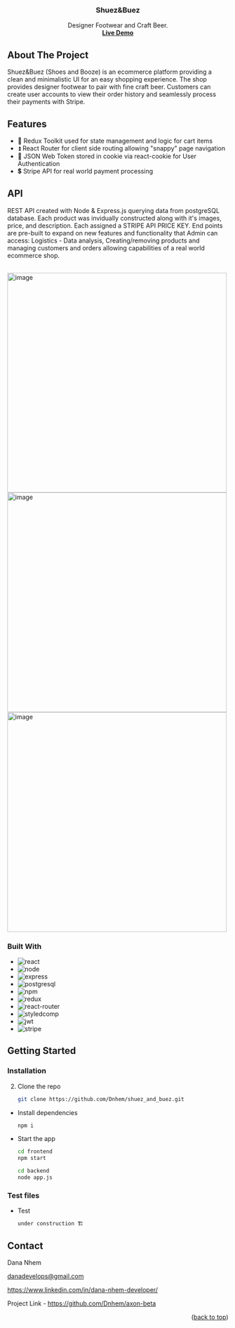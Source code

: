 <a name="readme-top"></a>


<!-- PROJECT LOGO -->
<br />
<div align="center">
  <a href="https://github.com/github_username/repo_name"></a>

<h3 align="center">Shuez&Buez</h3>

  <p align="center">
    Designer Footwear and Craft Beer.
    <br />
    <a href="#"><strong>Live Demo</strong></a>
</div>


<!-- ABOUT THE PROJECT -->
## About The Project
Shuez&Buez (Shoes and Booze) is an ecommerce platform providing a clean and minimalistic UI for an easy shopping experience. 
The shop provides designer footwear to pair with fine craft beer. Customers can create user accounts to view their order history 
and seamlessly process their payments with Stripe. 
<br/>

## Features
* 🛒 Redux Toolkit used for state management and logic for cart items
* ⏫ React Router for client side routing allowing "snappy" page navigation
* 🍪 JSON Web Token stored in cookie via react-cookie for User Authentication
* 💲 Stripe API for real world payment processing



## API
REST API created with Node & Express.js querying data from postgreSQL database.
Each product was invidually constructed along with it's images, price, and description. 
Each assigned a STRIPE API PRICE KEY. End points are pre-built to expand on new features
and functionality that Admin can access: 
Logistics - Data analysis, Creating/removing products and managing customers and orders 
allowing capabilities of a real world ecommerce shop.

<br/>
<img width="500" alt="image" src="https://user-images.githubusercontent.com/64617718/204128279-21f24fd1-548d-4fdd-90e1-5802521c2ef5.png">
<img width="500" alt="image" src="https://user-images.githubusercontent.com/64617718/204127841-3450d679-45c1-4594-8b4b-300584c3b181.png">
<img width="500" alt="image" src="https://user-images.githubusercontent.com/64617718/204128264-b1b735f6-d9d8-44a9-a496-607340195970.png">


### Built With
* <img src="https://img.shields.io/badge/React-20232A?style=for-the-badge&logo=react&logoColor=61DAFB" alt="react"/>
* <img src="https://img.shields.io/badge/Node.js-339933?style=for-the-badge&logo=nodedotjs&logoColor=white" alt="node"/>
* <img src="https://img.shields.io/badge/Express.js-000000?style=for-the-badge&logo=express&logoColor=white" alt="express"/>
* <img src="https://img.shields.io/badge/PostgreSQL-316192?style=for-the-badge&logo=postgresql&logoColor=white" alt="postgresql"/>
* <img src="https://img.shields.io/badge/npm-CB3837?style=for-the-badge&logo=npm&logoColor=white" alt="npm"/>
* <img src="https://img.shields.io/badge/Redux-593D88?style=for-the-badge&logo=redux&logoColor=white" alt="redux"/>
* <img src="https://img.shields.io/badge/React_Router-CA4245?style=for-the-badge&logo=react-router&logoColor=white" alt="react-router"/>
* <img src="https://img.shields.io/badge/styled--components-DB7093?style=for-the-badge&logo=styled-components&logoColor=white" alt="styledcomp"/>
* <img src="https://img.shields.io/badge/JWT-000000?style=for-the-badge&logo=JSON%20web%20tokens&logoColor=white" alt="jwt"/>
* <img src="https://img.shields.io/badge/Stripe-626CD9?style=for-the-badge&logo=Stripe&logoColor=white" alt="stripe"/>


<!-- GETTING STARTED -->
## Getting Started

### Installation

2. Clone the repo
   ```sh
   git clone https://github.com/Dnhem/shuez_and_buez.git

* Install dependencies
   ```sh
   npm i
   ```
* Start the app
   ```sh
   cd frontend 
   npm start
   
   cd backend 
   node app.js
   ```

### Test files

* Test
   ```sh
   under construction 🏗
   ```

   
## Contact

Dana Nhem
<br/>

danadevelops@gmail.com
<br/>

https://www.linkedin.com/in/dana-nhem-developer/
<br/>

Project Link - https://github.com/Dnhem/axon-beta

<p align="right">(<a href="#readme-top">back to top</a>)</p>

